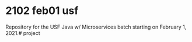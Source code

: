 # 2102 feb01 usf

Repository for the USF Java w/ Microservices batch starting on February 1, 2021.# project
